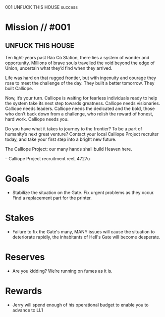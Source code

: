 001
UNFUCK THIS HOUSE
success

# Mission // #001

## UNFUCK THIS HOUSE

Ten light-years past Rào Cỏ Station, there lies a system of wonder and opportunity. Millions of brave souls travelled the void beyond the edge of Union, uncertain what they’d find 
when they arrived. 

Life was hard on that rugged frontier, but with ingenuity and courage they rose to meet the challenge of the day. They built a better tomorrow. They built Calliope.


Now, it’s your turn. Calliope is waiting for fearless individuals ready to help the system take its next step towards greatness. 
Calliope needs visionaries. Calliope needs leaders. Calliope needs the dedicated and the bold, those who don’t back down from a challenge, who relish the reward of honest, hard work.
Calliope needs you.


Do you have what it takes to journey to the frontier? To be a part of humanity’s next great venture? Contact your local Calliope Project recruiter today, and take your first step into a bright new future. 


The Calliope Project: our many hands shall build Heaven here.


– Calliope Project recruitment reel, 4727u

# Goals

- Stabilize the situation on the Gate. Fix urgent problems as they occur. Find a replacement part for the printer.

# Stakes

- Failure to fix the Gate's many, MANY issues will cause the situation to deteriorate rapidly, the inhabitants of Hell's Gate will become desperate.

# Reserves

- Are you kidding? We’re running on
fumes as it is.

# Rewards
- Jerry will spend enough of his operational budget to enable you to advance to LL1
